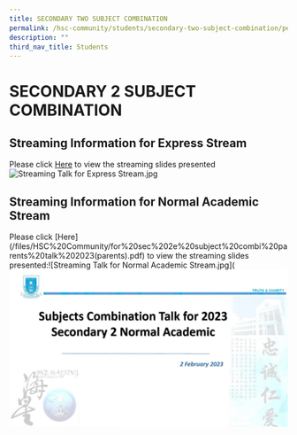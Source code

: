 ```yaml
---
title: SECONDARY TWO SUBJECT COMBINATION
permalink: /hsc-community/students/secondary-two-subject-combination/permalink/
description: ""
third_nav_title: Students
---
```

SECONDARY 2 SUBJECT COMBINATION
===============================

Streaming Information for Express Stream
----------------------------------------

Please click [Here](/files/HSC%20Community/for%20sec%202e%20subject%20combi%20parents%20talk%202023(parents).pdf) to view the streaming slides presented![Streaming Talk for Express Stream.jpg](![](/images/streaming%20talk%20for%20express%20stream.jpg))  
  

Streaming Information for Normal Academic Stream
------------------------------------------------

Please click [Here[](/files/HSC%20Community/for%20sec%202na%20subject%20combi%20parents%20talk%202023(parents).pdf)](/files/HSC%20Community/for%20sec%202e%20subject%20combi%20parents%20talk%202023(parents).pdf) to view the streaming slides presented:![Streaming Talk for Normal Academic Stream.jpg](![](/images/streaming%20talk%20for%20normal%20academic%20stream.jpg)